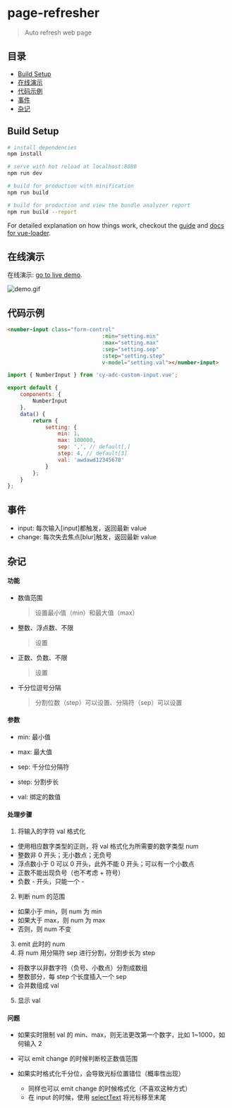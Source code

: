 # page-refresher

> Auto refresh web page

## 目录

- [Build Setup](#build-setup)
- [在线演示](#在线演示)
- [代码示例](#代码示例)
- [事件](#事件)
- [杂记](#杂记)


## Build Setup

``` bash
# install dependencies
npm install

# serve with hot reload at localhost:8080
npm run dev

# build for production with minification
npm run build

# build for production and view the bundle analyzer report
npm run build --report
```

For detailed explanation on how things work, checkout the [guide](http://vuejs-templates.github.io/webpack/) and [docs for vue-loader](http://vuejs.github.io/vue-loader).

## 在线演示

在线演示: [go to live demo](http://htmlpreview.github.io/?https://github.com/ct-adc/ct-adc-custom-input/blob/master/view/demo.html).

![demo.gif](./src/img/demo.gif)

## 代码示例

```html
<number-input class="form-control"
                              :min="setting.min"
                              :max="setting.max"
                              :sep="setting.sep"
                              :step="setting.step"
                              v-model="setting.val"></number-input>
```

```javascript
import { NumberInput } from 'cy-adc-custom-input.vue';

export default {
    components: {
        NumberInput
    },
    data() {
        return {
            setting: {
                min: 1,
                max: 100000,
                sep: ',', // default[,]
                step: 4, // default[3]
                val: 'awdawd12345678'
            }
        };
    }
};
```

## 事件

- input: 每次输入[input]都触发，返回最新 value
- change: 每次失去焦点[blur]触发，返回最新 value

## 杂记

#### 功能

- 数值范围
  > 设置最小值（min）和最大值（max）

- 整数、浮点数、不限
  > 设置

- 正数、负数、不限
  > 设置

- 千分位逗号分隔
  > 分割位数（step）可以设置、分隔符（sep）可以设置



#### 参数

- min: 最小值
- max: 最大值

- sep: 千分位分隔符
- step: 分割步长

- val: 绑定的数值

#### 处理步骤

1. 将输入的字符 val 格式化
  - 使用相应数字类型的正则，将 val 格式化为所需要的数字类型 num
  - 整数非 0 开头；无小数点；无负号
  - 浮点数小于 0 可以 0 开头，此外不能 0 开头；可以有一个小数点
  - 正数不能出现负号（也不考虑 + 符号）
  - 负数 - 开头，只能一个 -
2. 判断 num 的范围
  - 如果小于 min，则 num 为 min
  - 如果大于 max，则 num 为 max
  - 否则，则 num 不变
3. emit 此时的 num
4. 将 num 用分隔符 sep 进行分割，分割步长为 step
  - 将数字以非数字符（负号、小数点）分割成数组
  - 整数部分，每 step 个长度插入一个 sep
  - 合并数组成 val
5. 显示 val

#### 问题

- 如果实时限制 val 的 min、max，则无法更改第一个数字，比如 1~1000，如何输入 2
 - 可以 emit change 的时候判断校正数值范围

- 如果实时格式化千分位，会导致光标位置错位（概率性出现）
  - 同样也可以 emit change 的时候格式化（不喜欢这种方式）
  - 在 input 的时候，使用 [selectText](https://developer.mozilla.org/zh-CN/docs/Web/API/HTMLInputElement/setSelectionRange) 将光标移至末尾